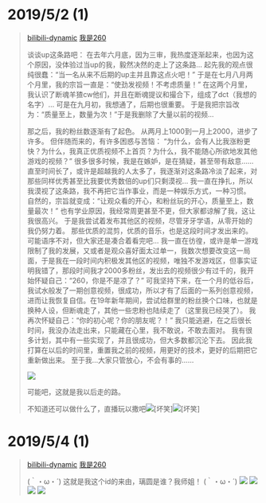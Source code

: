 <link rel="stylesheet" href="/css/b-quote-overrides.css">

# 2019/5/2 (1)
> <a href="https://h.bilibili.com/21297765" class="refer-url" title="from" target="_blank">bilibili-dynamic</a>
> <a href="https://space.bilibili.com/76968133/dynamic" class="user-avtr" target="_blank" style="background-image: url(//i0.hdslb.com/bfs/face/cb34663055b5cf4b2ceba9a892745206f754cbb9.jpg@48w_48h.webp);" referrerpolicy="never" referrer="never"></a><a href="https://space.bilibili.com/76968133/dynamic" target="_blank" class="user-name">我是260</a>
>
>
>
>谈谈up这条路吧：
>在去年六月底，因为三审，我热度逐渐起来，也因为这个原因，没体验过当up的我，毅然决然的走上了这条路…
>起先我的观点很纯很蠢：“当一名从来不后期的up主并且靠这点火吧！”
>于是在七月八月两个月里，我的宗旨一直是：“使劲发视频！不考虑质量！”
>在这两个月里，我认识了断魂羊猹cw他们，并且在断魂提议和撮合下，组成了dct（我想的名字）…
>可是在九月初，我想通了，后期也很重要。
>于是我把宗旨改为：“质量至上，数量为次！”于是我删除了大量以前的视频…
>
>那之后，我的粉丝数逐渐有了起色。
>从两月上1000到一月上2000，进步了许多。
>但伴随而来的，有许多困惑与苦恼：
>“为什么，会有人比我涨粉更快？为什么，我真正优质视频不上首页？为什么，我不能随心所欲地发其他游戏的视频？”
>很多很多时候，我是在嫉妒，是在猜疑，甚至带有敌意……
>直至时间长了，或许是超越我的人太多了，我逐渐对这条路冷淡了起来，对那些同样优秀甚至比我要优秀数倍的up们只剩漠视…
>我一直在挣扎，所以我漠视了这条路，我不再把它当作事业，而是一种娱乐方式，一种习惯。
>自然的，宗旨就变成：“让观众看的开心，和粉丝玩的开心，质量至上，数量最次！”
>也有学业原因，我经常周更甚至不更，但大家都谅解了我，这让我很高兴。
>于是我尝试着发布其他区的视频，尽管牙牙学语，从零开始的我仍努力着。
>那些优质的混剪，优质的音乐，也是这段时间才发出来的。可能语序不对，但大家还是凑合着看完吧…
>我一直在彷徨，或许是单一游戏限制了我的发展，又或者是观众喜好面太过单一，我数次想要改变这一局面，于是我在一段时间内积极发其他区的视频，唯独不发游戏区，但事实证明我错了，那段时间我才2000多粉丝，发出去的视频很少有过千的，我开始怀疑自己：“260，你是不是凉了？”
>可我坚持下来，在一个月的低谷后，我试水般发了一期创意视频，很成功，所以才有了后面的一系列创意视频，进而让我恢复自信。在19年新年期间，尝试给群里的粉丝换个口味，也就是换种人设，但断魂走了，其他一些忠粉也陆续走了（这里我已经哭了）。
>我再次怀疑自己：“你的初心呢？你的朋友呢？！”
>我只能逃避，在之后很长时间，我没办法走出来，只能藏在心里，我不敢说，不敢去面对。
>我有很多计划，其中有一些实现了，并且很成功，但大多数都沉沦下去。
>因此我打算在以后的时间里，重置我之前的视频，用更好的技术，更好的后期把它重新做出来。
>至于我…大家只管放心，不会有事的……
>
>![](https://i0.hdslb.com/bfs/album/8fae13597a7af01e5c6e99877ee12d261a36034b.jpg@720w_720h_1e.webp)
>
>可能吧，这就是我以后走的路。
>
>不知道还可以做什么了，直播玩以撒吧![[坏笑]](https://s1.hdslb.com/bfs/seed/bplus-common/emoji-assets/xiaodianshi1/huaixiao.png)![[坏笑]](https://s1.hdslb.com/bfs/seed/bplus-common/emoji-assets/xiaodianshi1/huaixiao.png)

# 2019/5/4 (1)
> <a href="https://t.bilibili.com/249359796842434330?share_source=copy_link&share_medium=android" class="refer-url" title="from" target="_blank">bilibili-dynamic</a>
> <a href="https://space.bilibili.com/76968133/dynamic" class="user-avtr" target="_blank" style="background-image: url(//i0.hdslb.com/bfs/face/cb34663055b5cf4b2ceba9a892745206f754cbb9.jpg@48w_48h.webp);" referrerpolicy="never" referrer="never"></a><a href="https://space.bilibili.com/76968133/dynamic" target="_blank" class="user-name">我是260</a>
>
>
>
> (｀・ω・´)
>这就是我这个id的来由，璃圆是谁？我师姐！
> (｀・ω・´)
>![](https://i0.hdslb.com/bfs/album/e964468151fc7882fc4b589afb7af6e716261b93.png)
>![](https://i0.hdslb.com/bfs/album/10db2aa68dd0692b2d577dfcf240bdb9fe90f08e.png)
>![](https://i0.hdslb.com/bfs/album/0f56df83bfdaef6be457a33d8ff70a3c51bc338c.png)
>![](https://i0.hdslb.com/bfs/album/5dc7d2bfc37bdab01a475c27a6283dd7582bf68d.png)
